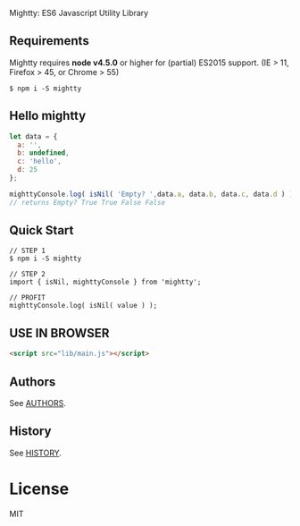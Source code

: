 Mightty: ES6 Javascript Utility Library

## Requirements
Mightty requires __node v4.5.0__ or higher for (partial) ES2015 support.
(IE > 11, Firefox > 45, or Chrome > 55)

```
$ npm i -S mightty
```

## Hello mightty

```js
let data = {
  a: '',
  b: undefined,
  c: 'hello',
  d: 25
};

mighttyConsole.log( isNil( 'Empty? ',data.a, data.b, data.c, data.d ) );
// returns Empty? True True False False

```

##  Quick Start

```
// STEP 1
$ npm i -S mightty

// STEP 2
import { isNil, mighttyConsole } from 'mightty';

// PROFIT
mighttyConsole.log( isNil( value ) );
```

## USE IN BROWSER
```html
<script src="lib/main.js"></script>
```
## Authors

See [AUTHORS](AUTHORS.md).

## History

See [HISTORY](HISTORY.md).

# License

  MIT
